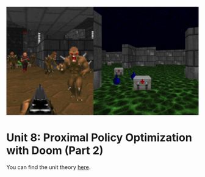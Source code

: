 ![Doom](images/doom_env.png)

# Unit 8: Proximal Policy Optimization with Doom (Part 2)

You can find the unit theory [here](https://huggingface.co/deep-rl-course/unit8/introduction-sf?fw=pt).

